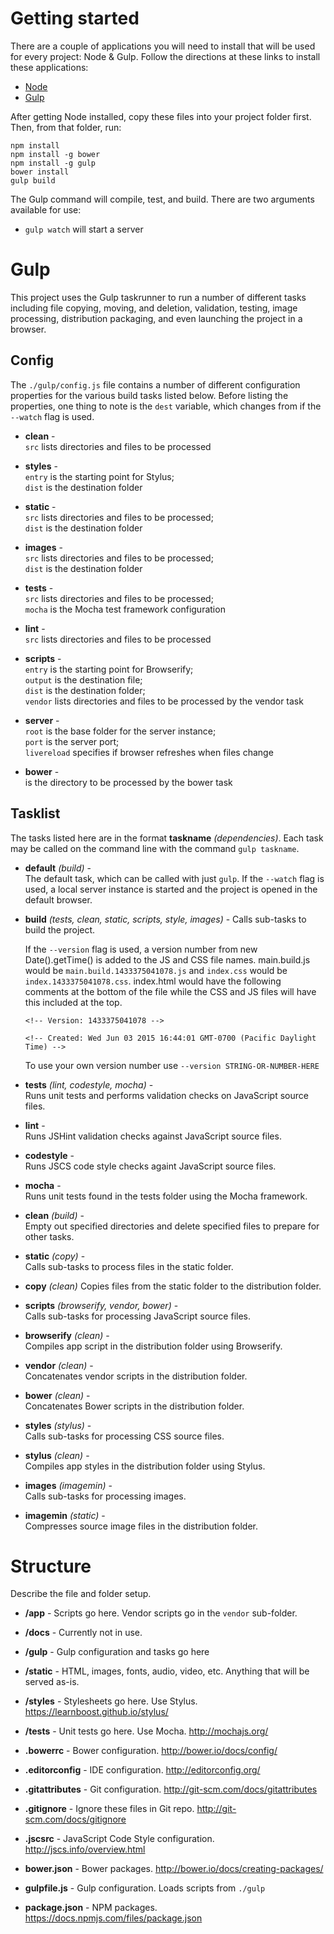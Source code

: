 # Getting started

There are a couple of applications you will need to install that will be used for every project: Node & Gulp. Follow 
the directions at these links to install these applications:

* [Node](https://nodejs.org/)
* [Gulp](http://gulpjs.com/)

After getting Node installed, copy these files into your project folder first. Then, from that folder, run:

    npm install
    npm install -g bower
    npm install -g gulp
    bower install
    gulp build
     
The Gulp command will compile, test, and build. There are two arguments available for use:   

* `gulp watch` will start a server


# Gulp

This project uses the Gulp taskrunner to run a number of different tasks including file copying, moving, and deletion, 
validation, testing, image processing, distribution packaging, and even launching the project in a browser.

## Config

The `./gulp/config.js` file contains a number of different configuration properties for the various build tasks listed 
below. Before listing the properties, one thing to note is the `dest` variable, which changes from if the `--watch` 
flag is used.

* __clean__ -  
  `src` lists directories and files to be processed
  
* __styles__ -  
  `entry` is the starting point for Stylus;  
  `dist` is the destination folder 
  
* __static__ -  
  `src` lists directories and files to be processed;  
  `dist` is the destination folder
  
* __images__ -  
  `src` lists directories and files to be processed;  
  `dist` is the destination folder
  
* __tests__ -  
  `src` lists directories and files to be processed;  
  `mocha` is the Mocha test framework configuration
  
* __lint__ -  
  `src` lists directories and files to be processed
  
* __scripts__ -  
  `entry` is the starting point for Browserify;  
  `output` is the destination file;  
  `dist` is the destination folder;  
  `vendor` lists directories and files to be processed by the vendor task
  
* __server__ -  
  `root` is the base folder for the server instance;  
  `port` is the server port;  
  `livereload` specifies if browser refreshes when files change
  
* __bower__ -  
  is the directory to be processed by the bower task

## Tasklist

The tasks listed here are in the format __taskname__ *(dependencies)*. Each task may be called on the command line with the 
command `gulp taskname`. 

* __default__ *(build)* -  
  The default task, which can be called with just `gulp`. If the `--watch` flag is used, a local server instance is 
  started and the project is opened in the default browser.
  
* __build__ *(tests, clean, static, scripts, style, images)* - 
  Calls sub-tasks to build the project.
  
  If the `--version` flag is used, a version number from new Date().getTime() is added to the JS and CSS file names. main.build.js would be `main.build.1433375041078.js` and `index.css` would be `index.1433375041078.css`. index.html would have the following comments at the bottom of the file while the CSS and JS files will have this included at the top.
         
   
   `<!-- Version: 1433375041078 -->`
   
   `<!-- Created: Wed Jun 03 2015 16:44:01 GMT-0700 (Pacific Daylight Time) -->`

  To use your own version number use `--version STRING-OR-NUMBER-HERE`
  
  
  
* __tests__ *(lint, codestyle, mocha)* -  
  Runs unit tests and performs validation checks on JavaScript source files.
  
* __lint__ -  
  Runs JSHint validation checks against JavaScript source files.
  
* __codestyle__ -  
  Runs JSCS code style checks againt JavaScript source files.
  
* __mocha__ -  
  Runs unit tests found in the tests folder using the Mocha framework.
  
* __clean__ *(build)* -    
  Empty out specified directories and delete specified files to prepare for other tasks.
  
* __static__ *(copy)* -  
  Calls sub-tasks to process files in the static folder.
  
* __copy__ *(clean)*
  Copies files from the static folder to the distribution folder.
  
* __scripts__ *(browserify, vendor, bower)* -  
  Calls sub-tasks for processing JavaScript source files.
  
* __browserify__ *(clean)* -  
  Compiles app script in the distribution folder using Browserify.

* __vendor__ *(clean)* -  
  Concatenates vendor scripts in the distribution folder.
  
* __bower__ *(clean)* -  
  Concatenates Bower scripts in the distribution folder.
  
* __styles__ *(stylus)* -  
  Calls sub-tasks for processing CSS source files.
  
* __stylus__ *(clean)* -  
  Compiles app styles in the distribution folder using Stylus.
  
* __images__ *(imagemin)* -  
  Calls sub-tasks for processing images.
  
* __imagemin__ *(static)* -  
  Compresses source image files in the distribution folder.
   

# Structure

Describe the file and folder setup.

* __/app__ - Scripts go here. Vendor scripts go in the `vendor` sub-folder.

* __/docs__ - Currently not in use.

* __/gulp__ - Gulp configuration and tasks go here

* __/static__ - HTML, images, fonts, audio, video, etc. Anything that will be served as-is.

* __/styles__ - Stylesheets go here. Use Stylus. https://learnboost.github.io/stylus/

* __/tests__ - Unit tests go here. Use Mocha. http://mochajs.org/

* __.bowerrc__ - Bower configuration. http://bower.io/docs/config/

* __.editorconfig__ - IDE configuration. http://editorconfig.org/

* __.gitattributes__ - Git configuration. http://git-scm.com/docs/gitattributes

* __.gitignore__ - Ignore these files in Git repo. http://git-scm.com/docs/gitignore

* __.jscsrc__ - JavaScript Code Style configuration. http://jscs.info/overview.html

* __bower.json__ - Bower packages. http://bower.io/docs/creating-packages/

* __gulpfile.js__ - Gulp configuration. Loads scripts from `./gulp`

* __package.json__ - NPM packages. https://docs.npmjs.com/files/package.json
